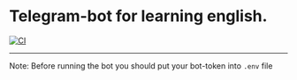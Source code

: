 # Telegram-bot for learning english.

[![CI](https://github.com/vasgg/english_buddy_bot/actions/workflows/python-app.yml/badge.svg)](https://github.com/pydantic/FastUI/actions?query=event%3Apush+branch%3Amain)

-----
Note: Before running the bot you should put your bot-token into `.env` file
